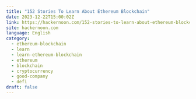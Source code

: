 ```yaml
---
title: "152 Stories To Learn About Ethereum Blockchain"
date: 2023-12-22T15:00:02Z
link: https://hackernoon.com/152-stories-to-learn-about-ethereum-blockchain?source=rss&utm_medium=RSS&utm_source=news.12bit.vn
site: hackernoon.com
language: English
category:
  - ethereum-blockchain
  - learn
  - learn-ethereum-blockchain
  - ethereum
  - blockchain
  - cryptocurrency
  - good-company
  - defi
draft: false
---
```

